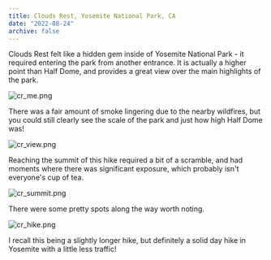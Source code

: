 ```yaml
---
title: Clouds Rest, Yosemite National Park, CA
date: "2022-08-24"
archive: false
---
```


Clouds Rest felt like a hidden gem inside of Yosemite National Park - it required entering the park from another entrance.
It is actually a higher point than Half Dome, and provides a great view over the main highlights of the park.

![cr_me.png](cr_me.png)

There was a fair amount of smoke lingering due to the nearby wildfires, but you could still clearly see the scale of the
park and just how high Half Dome was!

![cr_view.png](cr_view.png)

Reaching the summit of this hike required a bit of a scramble, and had moments where there was significant exposure, which
probably isn't everyone's cup of tea.

![cr_summit.png](cr_summit.png)

There were some pretty spots along the way worth noting.

![cr_hike.png](cr_hike.png)

I recall this being a slightly longer hike, but definitely a solid day hike in Yosemite with a little less traffic!
